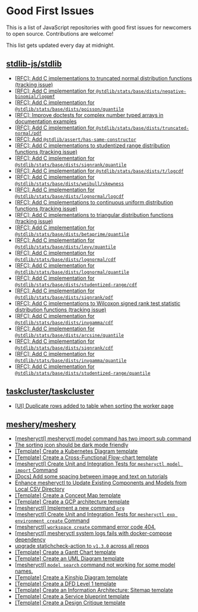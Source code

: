 # Good First Issues

This is a list of JavaScript repositories with good first issues for newcomers to open source. Contributions are welcome!

This list gets updated every day at midnight.

## [stdlib-js/stdlib](https://github.com/stdlib-js/stdlib)

- [[RFC]: Add C implementations to truncated normal distribution functions (tracking issue)](https://github.com/stdlib-js/stdlib/issues/3868)
- [[RFC]: Add C implementation for `@stdlib/stats/base/dists/negative-binomial/logpmf`](https://github.com/stdlib-js/stdlib/issues/3762)
- [[RFC]: Add C implementation for `@stdlib/stats/base/dists/poisson/quantile`](https://github.com/stdlib-js/stdlib/issues/3794)
- [[RFC]: Improve doctests for complex number typed arrays in documentation examples](https://github.com/stdlib-js/stdlib/issues/4833)
- [[RFC]: Add C implementation for `@stdlib/stats/base/dists/truncated-normal/pdf`](https://github.com/stdlib-js/stdlib/issues/3882)
- [[RFC]: Add `@stdlib/assert/has-same-constructor`](https://github.com/stdlib-js/stdlib/issues/815)
- [[RFC]: Add C implementations to studentized range distribution functions (tracking issue)](https://github.com/stdlib-js/stdlib/issues/3886)
- [[RFC]: Add C implementation for `@stdlib/stats/base/dists/signrank/quantile`](https://github.com/stdlib-js/stdlib/issues/3885)
- [[RFC]: Add C implementation for `@stdlib/stats/base/dists/t/logcdf`](https://github.com/stdlib-js/stdlib/issues/3872)
- [[RFC]: Add C implementation for `@stdlib/stats/base/dists/weibull/skewness`](https://github.com/stdlib-js/stdlib/issues/3849)
- [[RFC]: Add C implementation for `@stdlib/stats/base/dists/lognormal/logcdf`](https://github.com/stdlib-js/stdlib/issues/3750)
- [[RFC]: Add C implementations to continuous uniform distribution functions (tracking issue)](https://github.com/stdlib-js/stdlib/issues/3684)
- [[RFC]: Add C implementations to triangular distribution functions (tracking issue)](https://github.com/stdlib-js/stdlib/issues/3685)
- [[RFC]: Add C implementation for `@stdlib/stats/base/dists/betaprime/quantile`](https://github.com/stdlib-js/stdlib/issues/3444)
- [[RFC]: Add C implementation for `@stdlib/stats/base/dists/levy/quantile`](https://github.com/stdlib-js/stdlib/issues/3730)
- [[RFC]: Add C implementation for `@stdlib/stats/base/dists/lognormal/cdf`](https://github.com/stdlib-js/stdlib/issues/3747)
- [[RFC]: Add C implementation for `@stdlib/stats/base/dists/lognormal/quantile`](https://github.com/stdlib-js/stdlib/issues/3756)
- [[RFC]: Add C implementation for `@stdlib/stats/base/dists/studentized-range/cdf`](https://github.com/stdlib-js/stdlib/issues/3887)
- [[RFC]: Add C implementation for `@stdlib/stats/base/dists/signrank/pdf`](https://github.com/stdlib-js/stdlib/issues/3884)
- [[RFC]: Add C implementations to Wilcoxon signed rank test statistic distribution functions (tracking issue)](https://github.com/stdlib-js/stdlib/issues/3854)
- [[RFC]: Add C implementation for `@stdlib/stats/base/dists/invgamma/cdf`](https://github.com/stdlib-js/stdlib/issues/3670)
- [[RFC]: Add C implementation for `@stdlib/stats/base/dists/arcsine/quantile`](https://github.com/stdlib-js/stdlib/issues/3407)
- [[RFC]: Add C implementation for `@stdlib/stats/base/dists/signrank/cdf`](https://github.com/stdlib-js/stdlib/issues/3883)
- [[RFC]: Add C implementation for `@stdlib/stats/base/dists/invgamma/quantile`](https://github.com/stdlib-js/stdlib/issues/3677)
- [[RFC]: Add C implementation for `@stdlib/stats/base/dists/studentized-range/quantile`](https://github.com/stdlib-js/stdlib/issues/3888)

## [taskcluster/taskcluster](https://github.com/taskcluster/taskcluster)

- [[UI] Duplicate rows added to table when sorting the worker page](https://github.com/taskcluster/taskcluster/issues/5431)

## [meshery/meshery](https://github.com/meshery/meshery)

- [[mesheryctl] mesheryctl model command has two import sub command](https://github.com/meshery/meshery/issues/13334)
- [The sorting icon should be dark mode friendly](https://github.com/meshery/meshery/issues/13306)
- [[Template] Create a Kubernetes Diagram template](https://github.com/meshery/meshery/issues/12462)
- [[Template] Create a Cross-Functional Flow-chart template](https://github.com/meshery/meshery/issues/12504)
- [[mesheryctl] Create Unit and Integration Tests for `mesheryctl model import` Command](https://github.com/meshery/meshery/issues/12137)
- [[Docs] Add some spacing between image and text on tutorials](https://github.com/meshery/meshery/issues/11783)
- [Enhance mesheryctl to Update Existing Components and Models from Local CSV Directory](https://github.com/meshery/meshery/issues/12134)
- [[Template] Create a Concept Map template](https://github.com/meshery/meshery/issues/12454)
- [[Template] Create a GCP architecture template](https://github.com/meshery/meshery/issues/12498)
- [[mesheryctl] Implement a new command `org`](https://github.com/meshery/meshery/issues/13146)
- [[mesheryctl] Create Unit and Integration Tests for `mesheryctl exp environment create` Command](https://github.com/meshery/meshery/issues/12138)
- [[mesheryctl] `workspace create` command error code 404.](https://github.com/meshery/meshery/issues/11312)
- [[mesheryctl] mesheryctl system logs fails with docker-compose dependency](https://github.com/meshery/meshery/issues/10777)
- [upgrade statichcheck-action to `v1.3.0` across all repos](https://github.com/meshery/meshery/issues/13041)
- [[Template] Create a Gantt Chart template](https://github.com/meshery/meshery/issues/12461)
- [[Template] Create an UML Diagram template](https://github.com/meshery/meshery/issues/12451)
- [[mesheryctl] `model search` command not working for some model names.](https://github.com/meshery/meshery/issues/11319)
- [[Template] Create a Kinship Diagram template](https://github.com/meshery/meshery/issues/12452)
- [[Template] Create a DFD Level 1 template](https://github.com/meshery/meshery/issues/12501)
- [[Template] Create an Information Architecture: Sitemap template](https://github.com/meshery/meshery/issues/12464)
- [[Template] Create a Service blueprint template ](https://github.com/meshery/meshery/issues/12497)
- [[Template] Create a Design Critique template](https://github.com/meshery/meshery/issues/12502)

